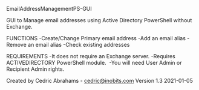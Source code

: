 EmailAddressManagementPS-GUI
 
GUI to Manage email addresses using Active Directory PowerShell without Exchange.

FUNCTIONS
-Create/Change Primary email address
-Add an email alias
-Remove an email alias
-Check existing addresses

REQUIREMENTS
-It does not require an Exchange server. 
-Requires ACTIVEDIRECTORY PowerShell module. 
-You will need User Admin or Recipient Admin rights.

Created by Cedric Abrahams - cedric@inobits.com
Version 1.3 2021-01-05